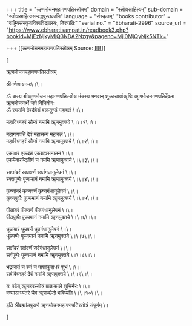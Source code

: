 +++
title = "ऋणमोचनमहागणपतिस्तोत्रम्"
domain = "स्तोत्रसाहित्यम्"
sub-domain = "स्तोत्रसाहित्यसम्बद्धपुस्तकानि"
language = "संस्कृतम्"
"books contributor" = "राष्ट्रियसंस्कृतविश्वविद्यालयः, तिरुपतिः"
"serial no." = "Ebharati-2996"
source_url = "https://www.ebharatisampat.in/readbook3.php?bookid=MjEzNjkyMjQ3NDA2Nzgy&pageno=MjI0MjQyNjk5NTk="

+++
[[ऋणमोचनमहागणपतिस्तोत्रम्	Source: [EB](https://www.ebharatisampat.in/readbook3.php?bookid=MjEzNjkyMjQ3NDA2Nzgy&pageno=MjI0MjQyNjk5NTk=)]]

\[





ॠणमोचनमहागणपतिस्तोत्रम्



श्रीगणेशायनमः\।\।

ॐ अस्य श्रीॠणमोचन महागणपतिस्त्रोत्र मंत्रस्य भगवान् शुक्राचार्याॠषिः ॠणमोचनगणपतिर्देवता ॠणमोचनार्थे जपे विनियोगः  
ॐ स्मरामि देवदेवेशं वक्रतुण्डं महाबलं \।\।

महाविध्नहरं सौम्यं नमामि ॠणमुक्तये \।\।१\।\।

महागणपतिं देवं महासत्यं महाबलं \।\।  
महाविध्नहरं सौम्यं नमामि ॠणामुक्तये \।\।२\।\।

एकाक्षरं एकदंतं एकब्रह्मसनातनं \।\।  
एकमेवारव्दितीयं च नममि ॠणामुक्तये \।\।३\।\।

रक्तांबरं रक्तवर्णं रक्तंगधानुलेपनं \।\।  
रक्तपुष्पैः पूजामानं नमामि ॠणामुक्तये \।\।४\।\।

कृष्णांबरं कृष्णवर्णं कृष्णगंधानुलेपनं \।\।  
कृष्णपुष्पैः पूज्यमानं नमामि ॠणमुक्तये \।\।५\।\।

पीतांबरं पीतवर्णं पीतगंधानुलेपनं \।\।  
पीतपुष्पैः पूज्यमानं नमामि ॠणमुक्तये \।\।६\।\।

धूम्रांबारं धूम्रवर्णं धूम्रगंधानुलेपनं \।\।  
धूम्रपष्पैः पूज्यमानं नमामि ॠणमुक्तये \।\।७\।\।

सर्वांबरं सर्ववर्णं सर्वगंधानुलेपनं \।\।  
सर्वपुष्पैः पूज्यमानं नमामि ॠणमुक्तये \।\।८\।\।

भद्रजातं च रुपं च पाशांकुशधरं शुभं \।\।  
सर्वविघ्नहरं देवं नमामि ॠणमुक्तये \।\।९\।\।

यः पठेत् ॠणहरस्तोत्रं प्रातःकाले शुचिर्नरः \।\।  
षण्मासाभ्यंतरे चैव ॠणच्छेदो भविष्यति \।\।१०\।\।

इति श्रीब्रह्मांडपुराणे ॠणमोचनमहागणपतिस्तोत्रं संपूर्णम् \।




\]
